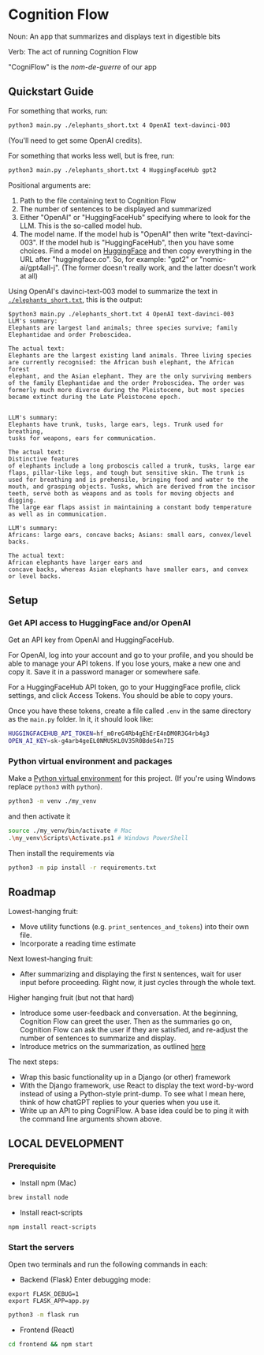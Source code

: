 # Cognition Flow
Noun: An app that summarizes and displays text in digestible bits

Verb: The act of running Cognition Flow

"CogniFlow" is the *nom-de-guerre* of our app

## Quickstart Guide
For something that works, run:
```bash
python3 main.py ./elephants_short.txt 4 OpenAI text-davinci-003
```
(You'll need to get some OpenAI credits).

For something that works less well, but is free, run:
```bash
python3 main.py ./elephants_short.txt 4 HuggingFaceHub gpt2
```

Positional arguments are:
1. Path to the file containing text to Cognition Flow
2. The number of sentences to be displayed and summarized
3. Either "OpenAI" or "HuggingFaceHub" specifying where to look for the LLM.
   This is the so-called model hub.
4. The model name. If the model hub is "OpenAI" then write "text-davinci-003".
   If the model hub is "HuggingFaceHub", then you have some choices.
   Find a model on [HuggingFace](https://huggingface.co/) and then copy
   everything in the URL after "huggingface.co". So, for example:
   "gpt2" or "nomic-ai/gpt4all-j". (The former doesn't really work,
   and the latter doesn't work at all)

Using OpenAI's davinci-text-003 model to summarize the text in
[`./elephants_short.txt`](https://github.com/pvasudev16/cognition_flow/blob/main/elephants_short.txt),
this is the output:
```
$python3 main.py ./elephants_short.txt 4 OpenAI text-davinci-003
LLM's summary:
Elephants are largest land animals; three species survive; family
Elephantidae and order Proboscidea.

The actual text:
Elephants are the largest existing land animals. Three living species 
are currently recognised: the African bush elephant, the African forest 
elephant, and the Asian elephant. They are the only surviving members 
of the family Elephantidae and the order Proboscidea. The order was 
formerly much more diverse during the Pleistocene, but most species 
became extinct during the Late Pleistocene epoch. 


LLM's summary:
Elephants have trunk, tusks, large ears, legs. Trunk used for breathing,
tusks for weapons, ears for communication.

The actual text:
Distinctive features 
of elephants include a long proboscis called a trunk, tusks, large ear 
flaps, pillar-like legs, and tough but sensitive skin. The trunk is 
used for breathing and is prehensile, bringing food and water to the 
mouth, and grasping objects. Tusks, which are derived from the incisor 
teeth, serve both as weapons and as tools for moving objects and digging.
The large ear flaps assist in maintaining a constant body temperature 
as well as in communication. 

LLM's summary:
Africans: large ears, concave backs; Asians: small ears, convex/level
backs.

The actual text:
African elephants have larger ears and 
concave backs, whereas Asian elephants have smaller ears, and convex 
or level backs. 
```

## Setup

### Get API access to HuggingFace and/or OpenAI
Get an API key from OpenAI and HuggingFaceHub.

For OpenAI, log into your account and go to your profile, and you should
be able to manage your API tokens. If you lose yours, make a new one
and copy it. Save it in a password manager or somewhere safe.

For a HuggingFaceHub API token, go to your HuggingFace profile, click
settings, and click Access Tokens. You should be able to copy yours.

Once you have these tokens, create a file called `.env` in the same
directory as the `main.py` folder. In it, it should look like:
```bash
HUGGINGFACEHUB_API_TOKEN=hf_m0reG4Rb4gEhErE4nDM0R3G4rb4g3
OPEN_AI_KEY=sk-g4arb4geEL0NMU5KL0V35R0BdeS4n7I5 
```

### Python virtual environment and packages
Make a [Python virtual environment](https://docs.python.org/3/library/venv.html)
for this project. (If you're using Windows
replace `python3` with `python`). 
```bash
python3 -m venv ./my_venv
```

and then activate it
```bash
source ./my_venv/bin/activate # Mac
.\my_venv\Scripts\Activate.ps1 # Windows PowerShell
```

Then install the requirements via
```bash
python3 -m pip install -r requirements.txt
```
## Roadmap
Lowest-hanging fruit:
- Move utility functions (e.g. `print_sentences_and_tokens`)
  into their own file. 
- Incorporate a reading time estimate

Next lowest-hanging fruit:
- After summarizing and displaying the first `N` sentences, wait for
  user input before proceeding. Right now, it just cycles through
  the whole text.

Higher hanging fruit (but not that hard)
- Introduce some user-feedback and conversation. At the beginning,
  Cognition Flow can greet the user. Then as the summaries go on,
  Cognition Flow can ask the user if they are satisfied, and re-adjust
  the number of sentences to summarize and display.
- Introduce metrics on the summarization, as outlined [here](https://python.langchain.com/en/latest/modules/chains/index_examples/summarize.html)

The next steps:
- Wrap this basic functionality up in a Django (or other) framework
- With the Django framework, use React to display the text word-by-word
  instead of using a Python-style print-dump. To see what I mean here,
  think of how chatGPT replies to your queries when you use it.
- Write up an API to ping CogniFlow. A base idea could be to ping it
  with the command line arguments shown above.


## LOCAL DEVELOPMENT
### Prerequisite
- Install npm (Mac)
```bash
brew install node 
```
- Install react-scripts
```bash
npm install react-scripts 
```

### Start the servers

Open two terminals and run the following commands in each:
- Backend (Flask)
Enter debugging mode:
```base
export FLASK_DEBUG=1
export FLASK_APP=app.py
```

```bash
python3 -m flask run
```

- Frontend (React)
```bash
cd frontend && npm start
```
